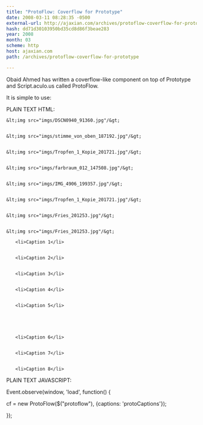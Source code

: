 ```yaml
---
title: "ProtoFlow: Coverflow for Prototype"
date: 2008-03-11 08:28:35 -0500
external-url: http://ajaxian.com/archives/protoflow-coverflow-for-prototype
hash: dd71d30103950bd35cd8d86f3beae283
year: 2008
month: 03
scheme: http
host: ajaxian.com
path: /archives/protoflow-coverflow-for-prototype

---
```


Obaid Ahmed has written a coverflow-like component on top of Prototype and Script.aculo.us called ProtoFlow.

It is simple to use:

PLAIN TEXT
HTML:







<div id="protoflow">


    &lt;img src="imgs/DSCN0940_91360.jpg"/&gt;


    &lt;img src="imgs/stimme_von_oben_187192.jpg"/&gt;


    &lt;img src="imgs/Tropfen_1_Kopie_201721.jpg"/&gt;


    &lt;img src="imgs/farbraum_012_147508.jpg"/&gt;


    &lt;img src="imgs/IMG_4906_199357.jpg"/&gt;


    &lt;img src="imgs/Tropfen_1_Kopie_201721.jpg"/&gt;


    &lt;img src="imgs/Fries_201253.jpg"/&gt;


    &lt;img src="imgs/Fries_201253.jpg"/&gt;


</div>





<ul id="protoCaptions" class="protoCaptions">


    <li>Caption 1</li>


    <li>Caption 2</li>


    <li>Caption 3</li>


    <li>Caption 4</li>


    <li>Caption 5</li>





    <li>Caption 6</li>


    <li>Caption 7</li>


    <li>Caption 8</li>


</ul>








PLAIN TEXT
JAVASCRIPT:







Event.observe(window, 'load', function() &#123; 


 cf = new ProtoFlow($("protoflow"), &#123;captions: 'protoCaptions'&#125;);


&#125;);
